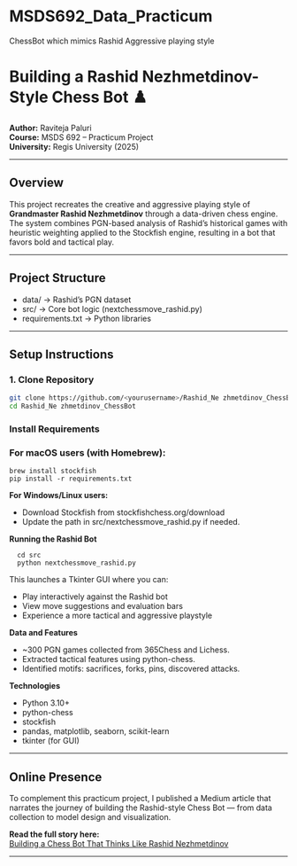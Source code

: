 # MSDS692_Data_Practicum
ChessBot which mimics Rashid Aggressive playing style


# Building a Rashid Nezhmetdinov-Style Chess Bot ♟️
**Author:** Raviteja Paluri  
**Course:** MSDS 692 – Practicum Project  
**University:** Regis University (2025)

---

## Overview
This project recreates the creative and aggressive playing style of **Grandmaster Rashid Nezhmetdinov** through a data-driven chess engine.  
The system combines PGN-based analysis of Rashid’s historical games with heuristic weighting applied to the Stockfish engine, resulting in a bot that favors bold and tactical play.

---

## Project Structure
-  data/ → Rashid’s PGN dataset
-  src/ → Core bot logic (nextchessmove_rashid.py)
-  requirements.txt → Python libraries

---

## Setup Instructions

### 1. Clone Repository
```bash
git clone https://github.com/<yourusername>/Rashid_Ne zhmetdinov_ChessBot.git
cd Rashid_Ne zhmetdinov_ChessBot
```

### Install Requirements

### For macOS users (with Homebrew):
```
brew install stockfish
pip install -r requirements.txt
```
**For Windows/Linux users:**

-  Download Stockfish from stockfishchess.org/download
-  Update the path in src/nextchessmove_rashid.py if needed.

**Running the Rashid Bot**
```
  cd src
  python nextchessmove_rashid.py
```
This launches a Tkinter GUI where you can:
-  Play interactively against the Rashid bot
-  View move suggestions and evaluation bars
-  Experience a more tactical and aggressive playstyle

**Data and Features**

  -  ~300 PGN games collected from 365Chess and Lichess.
  -  Extracted tactical features using python-chess.
  -  Identified motifs: sacrifices, forks, pins, discovered attacks.

**Technologies**

  -  Python 3.10+
  -  python-chess
  -  stockfish
  -  pandas, matplotlib, seaborn, scikit-learn
  -  tkinter (for GUI)


---

## Online Presence  

To complement this practicum project, I published a Medium article that narrates the journey of building the Rashid-style Chess Bot — from data collection to model design and visualization.

**Read the full story here:**  
[Building a Chess Bot That Thinks Like Rashid Nezhmetdinov](<https://medium.com/@paluriraviteja96/building-a-chess-bot-that-thinks-like-rashid-nezhmetdinov-2b394087d6bc>)

---




